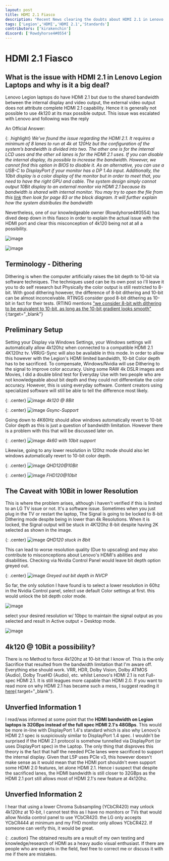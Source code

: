 ```yaml
---
layout: post
title: HDMI 2.1 Fiasco
description: "Recent News clearing the doubts about HDMI 2.1 in Lenovo Legion Laptops"
tags: ['Legion','HDMI','HDMI 2.1','Standards']
contributors: ['kirakenchin']
discord: ['Rowdyhorse4#0554']
---
```


# HDMI 2.1 Fiasco

## What is the issue with HDMI 2.1 in Lenovo Legion Laptops and why is it a big deal?

Lenovo Legion laptops do have HDMI 2.1 but due to the shared bandwidth between the internal display and video output, the external video output does not attribute complete HDMI 2.1 capability. Hence it is generally not possible to use 4k120 at its max possible output. This issue was escalated with Lenovo and following was the reply

An Official Answer:

{: .highlight}
_We’ve found the issue regarding the HDMI 2.1. It requires a minimum of 8 lanes to run at 4k at 120Hz but the configuration of the system’s bandwidth is divided into two. The other one is for the internal LCD uses and the other x4 lanes is for the HDMI 2.1 uses. If you can disable the internal display, its possible to increase the bandwidth. However, we cannot find this option in BIOS to disable it. As an alternative, you can use a USB-C to DisplayPort if your monitor has a DP 1.4a input. Additionally, the 10bit display is a color display of the monitor but in order to meet that, you need to have the right GPU and cable. The system design simply cannot output 10Bit display to an external monitor via HDMI 2.1 because its bandwidth is shared with internal monitor. You may try to open the file from this [link](https://lnv.gy/3yw0Omh) then look for page 83 or the block diagram. It will further explain how the system distributes the bandwidth_


Nevertheless, one of our knowledgeable owner (Rowdyhorse4#0554) has dived deep down in this fiasco in order to explain the actual issue with the HDMI port and clear this misconception of 4k120 being not at all a possibility.

![image](https://cdn.discordapp.com/attachments/960201425063936033/960201584900452362/unknown.png)

![image](https://cdn.discordapp.com/attachments/960201425063936033/960201605771313202/unknown.png)

## Terminology - Dithering

Dithering is when the computer artificially raises the bit depth to 10-bit via software techniques. The techniques used can be its own post so i'll leave it you to do self research but Physically the color output is still restricted to 8-bit. With good dithering however, the difference of 8-bit dithering and 10-bit can be almost inconceivable. RTINGS consider good 8-bit dithering as 10-bit in fact for their tests. (RTING mentions ["we consider 8-bit with dithering to be equivalent to 10-bit, as long as the 10-bit gradient looks smooth"](https://www.rtings.com/tv/tests/picture-quality/gradient){:target="_blank"}

## Preliminary Setup

Setting your Display via Windows Settings, your Windows settings will automatically allow 4k120hz when connected to a compatible HDMI 2.1 4K120hz tv. VRR/G-Sync will also be available in this mode. In order to allow this however with the Legion's HDMI limited bandwidth, 10-bit Color depth has to be sacrificed. To compensate, Windows/Nvidia will use Dithering to the signal to improve color accuracy. Using some RAW 4k DSLR images and Movies, I did a double blind test for Everyday Use with two people who are not knowledgeable about bit depth and they could not differentiate the color accuracy. However, this is using everyday software. Content creators using specialized software will still be able to tell the difference most likely.

{: .center}
![image](https://cdn.discordapp.com/attachments/960201425063936033/960202203354787861/unknown.png)
*4k120 @ 8Bit*

{: .center}
![image](https://cdn.discordapp.com/attachments/960201425063936033/960202252491063326/unknown.png)
*Gsync-Support*

Going down to 4K60Hz should allow windows automatically revert to 10-bit Color depth as this is just a question of bandwidth limitation. However there is a problem with this that will be discussed later on.

{: .center}
![image](https://cdn.discordapp.com/attachments/960201425063936033/960202566745079888/unknown.png)
*4k60 with 10bit support*

Likewise, going to any lower resolution in 120hz mode should also let windows automatically revert to 10-bit color depth.

{: .center}
![image](https://cdn.discordapp.com/attachments/960201425063936033/960202748442337370/unknown.png)
*QHD120@10Bit*

{: .center}
![image](https://cdn.discordapp.com/attachments/960201425063936033/960202788359524402/unknown.png)
*FHD120@10bit*

## The Caveat with 10Bit in lower Resolution

This is where the problem arises, although i haven't verified if this is limited to an LG TV issue or not. It's a software issue. Sometimes when you just plug in the TV or restart the laptop, The Signal is going to be locked to 8-bit Dithering mode despite being in lower than 4k Resolutions. When it is locked, the Signal output will be stuck in 4K120hz 8-bit despite having 2K selected as shown in the image.

{: .center}
![image](https://laptopwiki.eu/wp-content/uploads/2022/04/unknown-1-990x1024.png)
*QHD120 stuck in 8bit*

This can lead to worse resolution quality (Due to upscaling) and may also contribute to misconceptions about Lenovo's HDMI's abilities and disabilities. Checking via Nvidia Control Panel would leave bit depth option greyed out.

{: .center}
![image](https://cdn.discordapp.com/attachments/960201425063936033/960204084592406558/unknown.png)
*Greyed out bit depth in NVCP*

So far, the only solution I have found is to select a lower resolution in 60hz in the Nvidia Control panel, select use default Color settings at first. this would unlock the bit depth color mode.

![image](https://laptopwiki.eu/wp-content/uploads/2022/04/unknown-3.png)

select your desired resolution w/ 10bpc to maintain the signal output as you selected and result in Active output = Desktop mode.

![image](https://laptopwiki.eu/wp-content/uploads/2022/04/unknown-2-1024x958.png)

## 4k120 @ 10Bit a possibility?

There is no Method to force 4k120hz at 10-bit that I know of. This is the only Sacrifice that resulted from the bandwidth limitation that I'm aware off. Everything else should work. VRR, HDR, Dolby Vision, Dolby ATMOS (Audio), Dolby TrueHD (Audio), etc. whilst Lenovo's HDMI 2.1 is not Full-spec HDMI 2.1. It is still leagues more capable than HDMI 2.0. If you want to read more on why HDMI 2.1 has became such a mess, I suggest reading it [here](https://tftcentral.co.uk/articles/when-hdmi-2-1-isnt-hdmi-2-1){:target="_blank"}.

## Unverfied Information 1

I read/was informed at some point that the **HDMI bandwidth on Legion laptops is 32GBps instead of the full spec HDMI 2.1's 48GBps**. This would be more in-line with DisplayPort 1.4's standard which is also why Lenovo's HDMI 2.1 spec is suspiciously similar to DisplayPort 1.4 spec. I wouldn't be surprised if the HDMI 2.1 protocol is somehow tunnelled via DisplayPort (or uses DisplayPort spec) in the Laptop. The only thing that disproves this theory is the fact that half the needed PCIe lanes were sacrificed to support the internal display. Given that L5P uses PCIe v3, this however doesn't make sense as it would mean that the HDMI port shouldn't even support some HDMI 2.0 features, let alone HDMI 2.1. Hence i suspect that despite the sacrificed lanes, the HDMI bandwidth is still closer to 32GBps as the HDMI 2.1 port still allows most of HDMI 2.1's new feature at 4k120hz.

## Unverfied Information 2

I hear that using a lower Chroma Subsampling (YCbCR420) may unlock 4k120hz at 10-bit, I cannot test this as I have no monitors or TVs that would allow Nvidia control panel to use YCbCR420. the LG only accepts YCbCR444 at minimum and my FHD monitor only allows YCbCR422. If someone can verify this, it would be great.

{: .caution}
The obtained results are  a result of my own testing and knowledge/research of HDMI as a heavy audio visual enthusiast. If there are people who are experts in the field, feel free to correct me or discuss it with me if there are mistakes.
